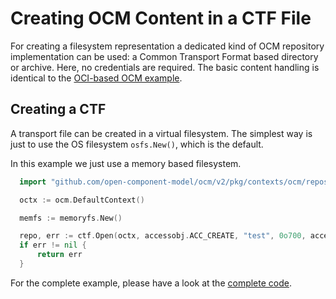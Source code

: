 # Creating OCM Content in a CTF File

For creating a filesystem representation a dedicated kind
of OCM repository implementation can be used: a Common Transport
Format based directory or archive. Here, no credentials
are required. The basic content handling is identical
to the [OCI-based OCM example](creds.md).

## Creating a CTF 

A transport file can be created in a virtual filesystem.
The simplest way is just to use the OS filesystem `osfs.New()`,
which is the default.

In this example we just use a memory based filesystem.

```go
  import "github.com/open-component-model/ocm/v2/pkg/contexts/ocm/repositories/ctf"

  octx := ocm.DefaultContext()

  memfs := memoryfs.New()

  repo, err := ctf.Open(octx, accessobj.ACC_CREATE, "test", 0o700, accessio.PathFileSystem(memfs))
  if err != nil {
      return err
  }
```

For the complete example, please have a look at the [complete code](ctf/example.go).
